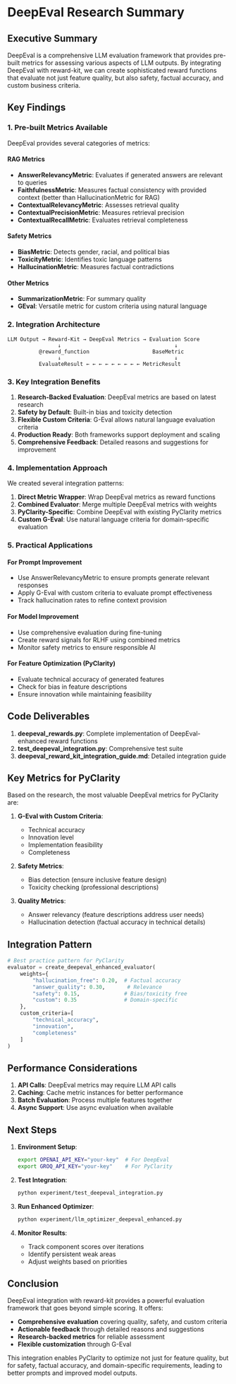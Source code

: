 # DeepEval Research Summary

## Executive Summary

DeepEval is a comprehensive LLM evaluation framework that provides pre-built metrics for assessing various aspects of LLM outputs. By integrating DeepEval with reward-kit, we can create sophisticated reward functions that evaluate not just feature quality, but also safety, factual accuracy, and custom business criteria.

## Key Findings

### 1. Pre-built Metrics Available

DeepEval provides several categories of metrics:

#### RAG Metrics
- **AnswerRelevancyMetric**: Evaluates if generated answers are relevant to queries
- **FaithfulnessMetric**: Measures factual consistency with provided context (better than HallucinationMetric for RAG)
- **ContextualRelevancyMetric**: Assesses retrieval quality
- **ContextualPrecisionMetric**: Measures retrieval precision
- **ContextualRecallMetric**: Evaluates retrieval completeness

#### Safety Metrics
- **BiasMetric**: Detects gender, racial, and political bias
- **ToxicityMetric**: Identifies toxic language patterns
- **HallucinationMetric**: Measures factual contradictions

#### Other Metrics
- **SummarizationMetric**: For summary quality
- **GEval**: Versatile metric for custom criteria using natural language

### 2. Integration Architecture

```
LLM Output → Reward-Kit → DeepEval Metrics → Evaluation Score
                ↓                                    ↓
          @reward_function                    BaseMetric
                ↓                                    ↓
          EvaluateResult ← ← ← ← ← ← ← ← ← MetricResult
```

### 3. Key Integration Benefits

1. **Research-Backed Evaluation**: DeepEval metrics are based on latest research
2. **Safety by Default**: Built-in bias and toxicity detection
3. **Flexible Custom Criteria**: G-Eval allows natural language evaluation criteria
4. **Production Ready**: Both frameworks support deployment and scaling
5. **Comprehensive Feedback**: Detailed reasons and suggestions for improvement

### 4. Implementation Approach

We created several integration patterns:

1. **Direct Metric Wrapper**: Wrap DeepEval metrics as reward functions
2. **Combined Evaluator**: Merge multiple DeepEval metrics with weights
3. **PyClarity-Specific**: Combine DeepEval with existing PyClarity metrics
4. **Custom G-Eval**: Use natural language criteria for domain-specific evaluation

### 5. Practical Applications

#### For Prompt Improvement
- Use AnswerRelevancyMetric to ensure prompts generate relevant responses
- Apply G-Eval with custom criteria to evaluate prompt effectiveness
- Track hallucination rates to refine context provision

#### For Model Improvement
- Use comprehensive evaluation during fine-tuning
- Create reward signals for RLHF using combined metrics
- Monitor safety metrics to ensure responsible AI

#### For Feature Optimization (PyClarity)
- Evaluate technical accuracy of generated features
- Check for bias in feature descriptions
- Ensure innovation while maintaining feasibility

## Code Deliverables

1. **deepeval_rewards.py**: Complete implementation of DeepEval-enhanced reward functions
2. **test_deepeval_integration.py**: Comprehensive test suite
3. **deepeval_reward_kit_integration_guide.md**: Detailed integration guide

## Key Metrics for PyClarity

Based on the research, the most valuable DeepEval metrics for PyClarity are:

1. **G-Eval with Custom Criteria**:
   - Technical accuracy
   - Innovation level
   - Implementation feasibility
   - Completeness

2. **Safety Metrics**:
   - Bias detection (ensure inclusive feature design)
   - Toxicity checking (professional descriptions)

3. **Quality Metrics**:
   - Answer relevancy (feature descriptions address user needs)
   - Hallucination detection (factual accuracy in technical details)

## Integration Pattern

```python
# Best practice pattern for PyClarity
evaluator = create_deepeval_enhanced_evaluator(
    weights={
        "hallucination_free": 0.20,  # Factual accuracy
        "answer_quality": 0.30,       # Relevance
        "safety": 0.15,              # Bias/toxicity free
        "custom": 0.35               # Domain-specific
    },
    custom_criteria=[
        "technical_accuracy",
        "innovation", 
        "completeness"
    ]
)
```

## Performance Considerations

1. **API Calls**: DeepEval metrics may require LLM API calls
2. **Caching**: Cache metric instances for better performance
3. **Batch Evaluation**: Process multiple features together
4. **Async Support**: Use async evaluation when available

## Next Steps

1. **Environment Setup**:
   ```bash
   export OPENAI_API_KEY="your-key"  # For DeepEval
   export GROQ_API_KEY="your-key"    # For PyClarity
   ```

2. **Test Integration**:
   ```bash
   python experiment/test_deepeval_integration.py
   ```

3. **Run Enhanced Optimizer**:
   ```bash
   python experiment/llm_optimizer_deepeval_enhanced.py
   ```

4. **Monitor Results**:
   - Track component scores over iterations
   - Identify persistent weak areas
   - Adjust weights based on priorities

## Conclusion

DeepEval integration with reward-kit provides a powerful evaluation framework that goes beyond simple scoring. It offers:

- **Comprehensive evaluation** covering quality, safety, and custom criteria
- **Actionable feedback** through detailed reasons and suggestions
- **Research-backed metrics** for reliable assessment
- **Flexible customization** through G-Eval

This integration enables PyClarity to optimize not just for feature quality, but for safety, factual accuracy, and domain-specific requirements, leading to better prompts and improved model outputs.